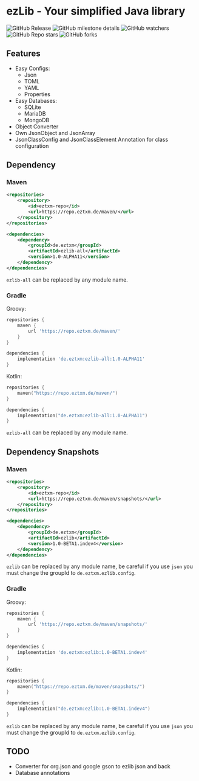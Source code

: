 # ezLib - Your simplified Java library

![GitHub Release](https://img.shields.io/github/v/release/ezTxmMC/ezLib?include_prereleases&style=for-the-badge&color=%23d97325)
![GitHub milestone details](https://img.shields.io/github/milestones/progress-percent/ezTxmMC/ezLib/4?style=for-the-badge)
![GitHub watchers](https://img.shields.io/github/watchers/ezTxmMC/ezLib?style=for-the-badge)
![GitHub Repo stars](https://img.shields.io/github/stars/ezTxmMC/ezLib?style=for-the-badge)
![GitHub forks](https://img.shields.io/github/forks/ezTxmMC/ezLib?style=for-the-badge)

## Features

- Easy Configs:
  - Json
  - TOML
  - YAML
  - Properties
- Easy Databases:
  - SQLite
  - MariaDB
  - MongoDB
- Object Converter
- Own JsonObject and JsonArray
- JsonClassConfig and JsonClassElement Annotation for class configuration

## Dependency

### Maven

```xml
<repositories>
    <repository>
        <id>eztxm-repo</id>
        <url>https://repo.eztxm.de/maven/</url>
    </repository>
</repositories>

<dependencies>
    <dependency>
        <groupId>de.eztxm</groupId>
        <artifactId>ezlib-all</artifactId>
        <version>1.0-ALPHA11</version>
    </dependency>
</dependencies>
```

``ezlib-all`` can be replaced by any module name.

### Gradle

Groovy:

```groovy
repositories {
    maven {
        url 'https://repo.eztxm.de/maven/'
    }
}

dependencies {
    implementation 'de.eztxm:ezlib-all:1.0-ALPHA11'
}
```

Kotlin:

```kotlin
repositories {
    maven("https://repo.eztxm.de/maven/")
}

dependencies {
    implementation("de.eztxm:ezlib-all:1.0-ALPHA11")
}
```

``ezlib-all`` can be replaced by any module name.

## Dependency Snapshots

### Maven

```xml
<repositories>
    <repository>
        <id>eztxm-repo</id>
        <url>https://repo.eztxm.de/maven/snapshots/</url>
    </repository>
</repositories>

<dependencies>
    <dependency>
        <groupId>de.eztxm</groupId>
        <artifactId>ezlib</artifactId>
        <version>1.0-BETA1.indev4</version>
    </dependency>
</dependencies>
```

``ezlib`` can be replaced by any module name, be careful if you use `json` you must change the groupId to `de.eztxm.ezlib.config`.

### Gradle

Groovy:

```groovy
repositories {
    maven {
        url 'https://repo.eztxm.de/maven/snapshots/'
    }
}

dependencies {
    implementation 'de.eztxm:ezlib:1.0-BETA1.indev4'
}
```

Kotlin:

```kotlin
repositories {
    maven("https://repo.eztxm.de/maven/snapshots/")
}

dependencies {
    implementation("de.eztxm:ezlib:1.0-BETA1.indev4")
}
```

``ezlib`` can be replaced by any module name, be careful if you use `json` you must change the groupId to `de.eztxm.ezlib.config`.

## TODO

- Converter for org.json and google gson to ezlib json and back
- Database annotations
